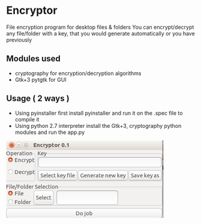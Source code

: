 # Encryptor
File encryption program for desktop files & folders
You can encrypt/decrypt any file/folder with a key,
that you would generate automatically or you have previously

## Modules used
*  cryptography for encryption/decryption algorithms
*  Gtk+3 pytgtk for GUI

## Usage ( 2 ways )
* Using pyinstaller
     first install pyinstaller and run it on the .spec file to compile it
* Using python 2.7 interpreter
     install the Gtk+3, cryptography python modules and run the app.py
     

![](encryptor.png)
